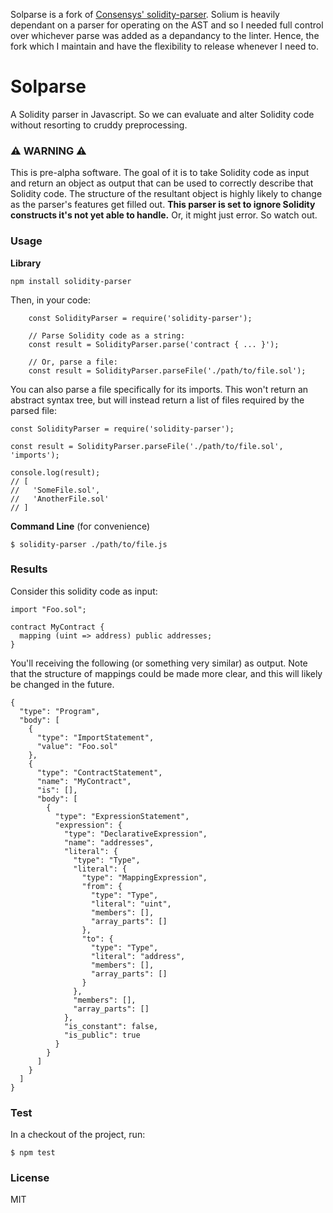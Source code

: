 Solparse is a fork of [Consensys' solidity-parser](https://github.com/ConsenSys/solidity-parser). Solium is heavily dependant on a parser for operating on the AST and so I needed full control over whichever parse was added as a depandancy to the linter. Hence, the fork which I maintain and have the flexibility to release whenever I need to.

# Solparse

A Solidity parser in Javascript. So we can evaluate and alter Solidity code without resorting to cruddy preprocessing.  

### ⚠️ WARNING ⚠️

This is pre-alpha software. The goal of it is to take Solidity code as input and return an object as output that can be used to correctly describe that Solidity code. The structure of the resultant object is highly likely to change as the parser's features get filled out. **This parser is set to ignore Solidity constructs it's not yet able to handle.** Or, it might just error. So watch out.

### Usage

**Library**

    npm install solidity-parser

Then, in your code:

```
    const SolidityParser = require('solidity-parser');

    // Parse Solidity code as a string:
    const result = SolidityParser.parse('contract { ... }');

    // Or, parse a file:
    const result = SolidityParser.parseFile('./path/to/file.sol');
```

You can also parse a file specifically for its imports. This won't return an abstract syntax tree, but will instead return a list of files required by the parsed file:

    const SolidityParser = require('solidity-parser');

    const result = SolidityParser.parseFile('./path/to/file.sol', 'imports');

    console.log(result);
    // [
    //   'SomeFile.sol',
    //   'AnotherFile.sol'
    // ]

**Command Line** (for convenience)

    $ solidity-parser ./path/to/file.js

### Results

Consider this solidity code as input:

    import "Foo.sol";

    contract MyContract {
      mapping (uint => address) public addresses;
    }

You'll receiving the following (or something very similar) as output. Note that the structure of mappings could be made more clear, and this will likely be changed in the future.

    {
      "type": "Program",
      "body": [
        {
          "type": "ImportStatement",
          "value": "Foo.sol"
        },
        {
          "type": "ContractStatement",
          "name": "MyContract",
          "is": [],
          "body": [
            {
              "type": "ExpressionStatement",
              "expression": {
                "type": "DeclarativeExpression",
                "name": "addresses",
                "literal": {
                  "type": "Type",
                  "literal": {
                    "type": "MappingExpression",
                    "from": {
                      "type": "Type",
                      "literal": "uint",
                      "members": [],
                      "array_parts": []
                    },
                    "to": {
                      "type": "Type",
                      "literal": "address",
                      "members": [],
                      "array_parts": []
                    }
                  },
                  "members": [],
                  "array_parts": []
                },
                "is_constant": false,
                "is_public": true
              }
            }
          ]
        }
      ]
    }

### Test

In a checkout of the project, run:

    $ npm test

### License

MIT

